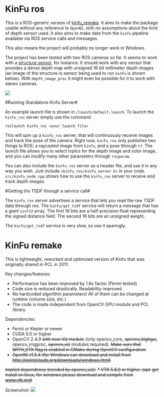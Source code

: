 KinFu ros
=========
This is a ROS-generic version of  [kinfu_remake](https://github.com/Nerei/kinfu_remake). It aims to make the package usable without any reference to `OpenNI`, with no assumptions about the kind of depth sensor used. It also aims to make data from the `kinfu` pipeline available via ROS service calls and messages.

This also means the project will probably no longer work in Windows.

The project has been tested with two ROS cameras so far. It seems to work with a [structure sensor](http://structure.io/developers), for instance. It should work with any sensor that provides a dense depth map with unsigned 16 bit millimeter depth images (an image of the structure io sensor being used to run `kinfu` is shown below). With `depth_image_proc` it might even be possible for it to work with stereo cameras.

![](https://raw.githubusercontent.com/personalrobotics/kinfu_ros/master/fusion_structureio.png)

#Running Standalone Kinfu Server#

An example launch file is shown in `/launch/default.launch`. To launch the `kinfu_ros` server simply use the command

`roslaunch kinfu_ros <your_launch_file>`

This will spin up a `kinfu_ros` server, that will continuously receive images and track the pose of the camera. Right now, `kinfu_ros` only publishes two things to ROS: a raycasted image from `kinfu`, and a pose through `tf`. The launch file allows you to select topics for the depth image and color image, and you can modify many other parameters through `rosparam`.

You can also include the `kinfu_ros` server as a header file, and use it in any way you wish. Just include `<kinfu_ros/kinfu_server.h>` in your code. `src/kinfu_node.cpp` shows how to use the `kinfu_ros` server to receive and track depth images.

#Getting the TSDF through a service call#

The `kinfu_ros` server advertises a service that lets you read the raw TSDF data through ros. The `kinfu/get_tsdf` service will return a message that has a giant `uint32` array. The first 16 bits are a half-precision float representing the signed distance field. The second 16 bits are an unsigned weight.

The `kinfu/get_tsdf` service is very slow, so use it sparingly.

KinFu remake
============

This is lightweight, reworked and optimized version of Kinfu that was originally shared in PCL in 2011. 

Key changes/features:
* Performance has been improved by 1.6x factor (Fermi-tested)
* Code size is reduced drastically. Readability improved. 
* No hardcoded algorithm parameters! All of them can be changed at runtime (volume size, etc.)
* The code is made independent from OpenCV GPU module and PCL library. 

Dependencies:
* Fermi or Kepler or newer
* CUDA 5.0 or higher
* OpenCV 2.4.9 ~~with new Viz module~~ (only opencv_core, ~~opencv_highgui~~, opencv_imgproc, ~~opencv_viz~~ modules required). ~~Make sure that WITH_VTK flag is enabled in CMake during OpenCV configuration.~~
* ~~OpenNI v1.5.4 (for Windows can download and install from http://pointclouds.org/downloads/windows.html)~~

~~Implicit dependency (needed by opencv_viz):~~
~~* VTK 5.8.0 or higher. (apt-get install on linux, for windows please download and compile from www.vtk.org)~~

Screenshot:
![](https://raw.githubusercontent.com/personalrobotics/kinfu_ros/master/perf-39.5fps-Tesla-C2070.png)

